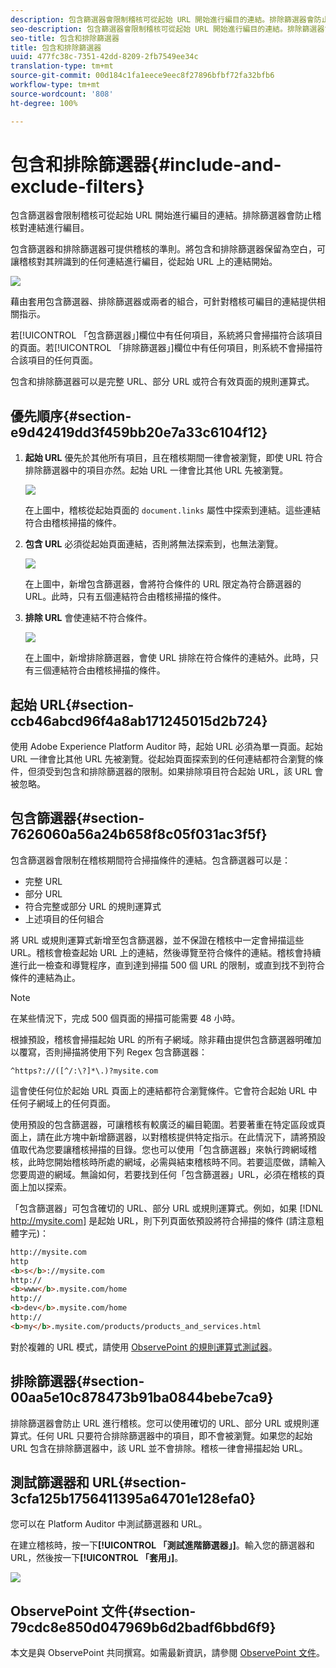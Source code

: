 ```yaml
---
description: 包含篩選器會限制稽核可從起始 URL 開始進行編目的連結。排除篩選器會防止稽核對連結進行編目。
seo-description: 包含篩選器會限制稽核可從起始 URL 開始進行編目的連結。排除篩選器會防止稽核對連結進行編目。
seo-title: 包含和排除篩選器
title: 包含和排除篩選器
uuid: 477fc38c-7351-42dd-8209-2fb7549ee34c
translation-type: tm+mt
source-git-commit: 00d184c1fa1eece9eec8f27896bfbf72fa32bfb6
workflow-type: tm+mt
source-wordcount: '808'
ht-degree: 100%

---
```



# 包含和排除篩選器{#include-and-exclude-filters}

包含篩選器會限制稽核可從起始 URL 開始進行編目的連結。排除篩選器會防止稽核對連結進行編目。

<!--
Content from ObservePoint (https://help.observepoint.com/articles/2872121-include-and-exclude-filters) with their permission. Modified slightly for style and Auditor emphasis.
-->

包含篩選器和排除篩選器可提供稽核的準則。將包含和排除篩選器保留為空白，可讓稽核對其辨識到的任何連結進行編目，從起始 URL 上的連結開始。

![](assets/filter.png)

藉由套用包含篩選器、排除篩選器或兩者的組合，可針對稽核可編目的連結提供相關指示。

若[!UICONTROL 「包含篩選器」]欄位中有任何項目，系統將只會掃描符合該項目的頁面。若[!UICONTROL 「排除篩選器」]欄位中有任何項目，則系統不會掃描符合該項目的任何頁面。

包含和排除篩選器可以是完整 URL、部分 URL 或符合有效頁面的規則運算式。

## 優先順序{#section-e9d42419dd3f459bb20e7a33c6104f12}

1. **起始 URL** 優先於其他所有項目，且在稽核期間一律會被瀏覽，即使 URL 符合排除篩選器中的項目亦然。起始 URL 一律會比其他 URL 先被瀏覽。

   ![](assets/startingpage.png)

   在上圖中，稽核從起始頁面的 `document.links` 屬性中探索到連結。這些連結符合由稽核掃描的條件。

1. **包含 URL** 必須從起始頁面連結，否則將無法探索到，也無法瀏覽。

   ![](assets/includefilter.png)

   在上圖中，新增包含篩選器，會將符合條件的 URL 限定為符合篩選器的 URL。此時，只有五個連結符合由稽核掃描的條件。

1. **排除 URL** 會使連結不符合條件。

   ![](assets/excludefilter.png)

   在上圖中，新增排除篩選器，會使 URL 排除在符合條件的連結外。此時，只有三個連結符合由稽核掃描的條件。

## 起始 URL{#section-ccb46abcd96f4a8ab171245015d2b724}

使用 Adobe Experience Platform Auditor 時，起始 URL 必須為單一頁面。起始 URL 一律會比其他 URL 先被瀏覽。從起始頁面探索到的任何連結都符合瀏覽的條件，但須受到包含和排除篩選器的限制。如果排除項目符合起始 URL，該 URL 會被忽略。

## 包含篩選器{#section-7626060a56a24b658f8c05f031ac3f5f}

包含篩選器會限制在稽核期間符合掃描條件的連結。包含篩選器可以是：

* 完整 URL
* 部分 URL
* 符合完整或部分 URL 的規則運算式
* 上述項目的任何組合

將 URL 或規則運算式新增至包含篩選器，並不保證在稽核中一定會掃描這些 URL。稽核會檢查起始 URL 上的連結，然後導覽至符合條件的連結。稽核會持續進行此一檢查和導覽程序，直到達到掃描 500 個 URL 的限制，或直到找不到符合條件的連結為止。

>[!NOTE]
>
>在某些情況下，完成 500 個頁面的掃描可能需要 48 小時。

根據預設，稽核會掃描起始 URL 的所有子網域。除非藉由提供包含篩選器明確加以覆寫，否則掃描將使用下列 Regex 包含篩選器：

`^https?://([^/:\?]*\.)?mysite.com`

這會使任何位於起始 URL 頁面上的連結都符合瀏覽條件。它會符合起始 URL 中任何子網域上的任何頁面。

使用預設的包含篩選器，可讓稽核有較廣泛的編目範圍。若要著重在特定區段或頁面上，請在此方塊中新增篩選器，以對稽核提供特定指示。在此情況下，請將預設值取代為您要讓稽核掃描的目錄。您也可以使用「包含篩選器」來執行跨網域稽核，此時您開始稽核時所處的網域，必需與結束稽核時不同。若要這麼做，請輸入您要周遊的網域。無論如何，若要找到任何「包含篩選器」URL，必須在稽核的頁面上加以探索。

「包含篩選器」可包含確切的 URL、部分 URL 或規則運算式。例如，如果 [!DNL http://mysite.com] 是起始 URL，則下列頁面依預設將符合掃描的條件 (請注意粗體字元)：

```html
http://mysite.com
http
<b>s</b>://mysite.com
http://
<b>www</b>.mysite.com/home
http://
<b>dev</b>.mysite.com/home
http://
<b>my</b>.mysite.com/products/products_and_services.html
```

對於複雜的 URL 模式，請使用 [ObservePoint 的規則運算式測試器](https://regex.observepoint.com/)。

## 排除篩選器{#section-00aa5e10c878473b91ba0844bebe7ca9}

排除篩選器會防止 URL 進行稽核。您可以使用確切的 URL、部分 URL 或規則運算式。任何 URL 只要符合排除篩選器中的項目，即不會被瀏覽。如果您的起始 URL 包含在排除篩選器中，該 URL 並不會排除。稽核一律會掃描起始 URL。

## 測試篩選器和 URL{#section-3cfa125b1756411395a64701e128efa0}

您可以在 Platform Auditor 中測試篩選器和 URL。

在建立稽核時，按一下&#x200B;**[!UICONTROL 「測試進階篩選器」]**。輸入您的篩選器和 URL，然後按一下&#x200B;**[!UICONTROL 「套用」]**。

![](assets/test-advanced-filters.png)

## ObservePoint 文件{#section-79cdc8e850d047969b6d2badf6bbd6f9}

本文是與 ObservePoint 共同撰寫。如需最新資訊，請參閱 [ObservePoint 文件](https://help.observepoint.com/)。
